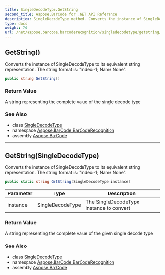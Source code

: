 ```yaml
---
title: SingleDecodeType.GetString
second_title: Aspose.BarCode for .NET API Reference
description: SingleDecodeType method. Converts the instance of SingleDecodeType to its equivalent string representation. The string format is Index1 NameNone
type: docs
weight: 70
url: /net/aspose.barcode.barcoderecognition/singledecodetype/getstring/
---
```

## GetString()

Converts the instance of SingleDecodeType to its equivalent string representation. The string format is: "Index:-1; Name:None".

```csharp
public string GetString()
```

### Return Value

A string representing the complete value of the single decode type

### See Also

* class [SingleDecodeType](../)
* namespace [Aspose.BarCode.BarCodeRecognition](../../singledecodetype/)
* assembly [Aspose.BarCode](../../../)

---

## GetString(SingleDecodeType)

Converts the instance of SingleDecodeType to its equivalent string representation. The string format is: "Index:-1; Name:None".

```csharp
public static string GetString(SingleDecodeType instance)
```

| Parameter | Type | Description |
| --- | --- | --- |
| instance | SingleDecodeType | The SingleDecodeType instance to convert |

### Return Value

A string representing the complete value of the given single decode type

### See Also

* class [SingleDecodeType](../)
* namespace [Aspose.BarCode.BarCodeRecognition](../../singledecodetype/)
* assembly [Aspose.BarCode](../../../)


